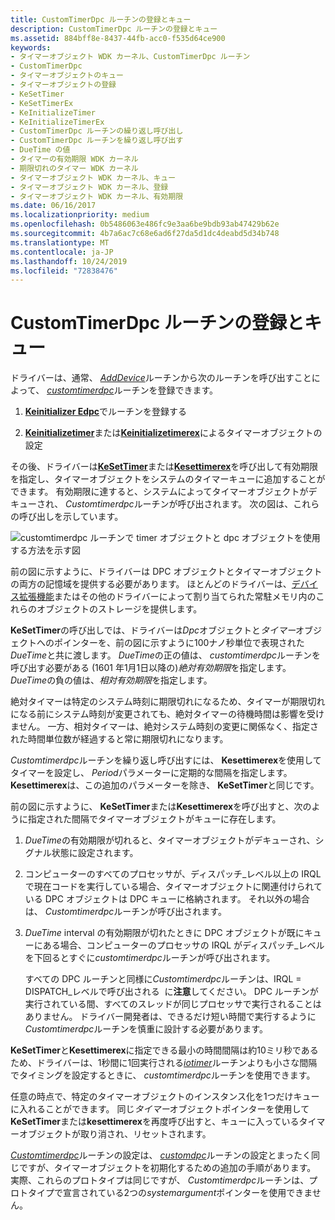 ```yaml
---
title: CustomTimerDpc ルーチンの登録とキュー
description: CustomTimerDpc ルーチンの登録とキュー
ms.assetid: 884bff8e-8437-44fb-acc0-f535d64ce900
keywords:
- タイマーオブジェクト WDK カーネル、CustomTimerDpc ルーチン
- CustomTimerDpc
- タイマーオブジェクトのキュー
- タイマーオブジェクトの登録
- KeSetTimer
- KeSetTimerEx
- KeInitializeTimer
- KeInitializeTimerEx
- CustomTimerDpc ルーチンの繰り返し呼び出し
- CustomTimerDpc ルーチンを繰り返し呼び出す
- DueTime の値
- タイマーの有効期限 WDK カーネル
- 期限切れのタイマー WDK カーネル
- タイマーオブジェクト WDK カーネル、キュー
- タイマーオブジェクト WDK カーネル、登録
- タイマーオブジェクト WDK カーネル、有効期限
ms.date: 06/16/2017
ms.localizationpriority: medium
ms.openlocfilehash: 0b5486063e486fc9e3aa6be9bdb93ab47429b62e
ms.sourcegitcommit: 4b7a6ac7c68e6ad6f27da5d1dc4deabd5d34b748
ms.translationtype: MT
ms.contentlocale: ja-JP
ms.lasthandoff: 10/24/2019
ms.locfileid: "72838476"
---
```

# <a name="registering-and-queuing-a-customtimerdpc-routine"></a>CustomTimerDpc ルーチンの登録とキュー





ドライバーは、通常、 [*AddDevice*](https://docs.microsoft.com/windows-hardware/drivers/ddi/wdm/nc-wdm-driver_add_device)ルーチンから次のルーチンを呼び出すことによって、 [*customtimerdpc*](https://msdn.microsoft.com/library/windows/hardware/ff542983)ルーチンを登録できます。

1.  [**Keinitializer Edpc**](https://docs.microsoft.com/windows-hardware/drivers/ddi/wdm/nf-wdm-keinitializedpc)でルーチンを登録する

2.  [**Keinitializetimer**](https://docs.microsoft.com/windows-hardware/drivers/ddi/wdm/nf-wdm-keinitializetimer)または[**Keinitializetimerex**](https://docs.microsoft.com/windows-hardware/drivers/ddi/wdm/nf-wdm-keinitializetimerex)によるタイマーオブジェクトの設定

その後、ドライバーは[**KeSetTimer**](https://docs.microsoft.com/windows-hardware/drivers/ddi/wdm/nf-wdm-kesettimer)または[**Kesettimerex**](https://docs.microsoft.com/windows-hardware/drivers/ddi/wdm/nf-wdm-kesettimerex)を呼び出して有効期限を指定し、タイマーオブジェクトをシステムのタイマーキューに追加することができます。 有効期限に達すると、システムによってタイマーオブジェクトがデキューされ、 *Customtimerdpc*ルーチンが呼び出されます。 次の図は、これらの呼び出しを示しています。

![customtimerdpc ルーチンで timer オブジェクトと dpc オブジェクトを使用する方法を示す図](images/3ketmdpc.png)

前の図に示すように、ドライバーは DPC オブジェクトとタイマーオブジェクトの両方の記憶域を提供する必要があります。 ほとんどのドライバーは、[デバイス拡張機能](device-extensions.md)またはその他のドライバーによって割り当てられた常駐メモリ内のこれらのオブジェクトのストレージを提供します。

**KeSetTimer**の呼び出しでは、ドライバーは*Dpc*オブジェクトと*タイマー*オブジェクトへのポインターを、前の図に示すように100ナノ秒単位で表現された*DueTime*と共に渡します。 *DueTime*の正の値は、 *customtimerdpc*ルーチンを呼び出す必要がある (1601 年1月1日以降の)*絶対有効期限*を指定します。 *DueTime*の負の値は、*相対有効期限*を指定します。

絶対タイマーは特定のシステム時刻に期限切れになるため、タイマーが期限切れになる前にシステム時刻が変更されても、絶対タイマーの待機時間は影響を受けません。 一方、相対タイマーは、絶対システム時刻の変更に関係なく、指定された時間単位数が経過すると常に期限切れになります。

*Customtimerdpc*ルーチンを繰り返し呼び出すには、 **Kesettimerex**を使用してタイマーを設定し、 *Period*パラメーターに定期的な間隔を指定します。 **Kesettimerex**は、この追加のパラメーターを除き、 **KeSetTimer**と同じです。

前の図に示すように、 **KeSetTimer**または**Kesettimerex**を呼び出すと、次のように指定された間隔でタイマーオブジェクトがキューに存在します。

1.  *DueTime*の有効期限が切れると、タイマーオブジェクトがデキューされ、シグナル状態に設定されます。

2.  コンピューターのすべてのプロセッサが、ディスパッチ\_レベル以上の IRQL で現在コードを実行している場合、タイマーオブジェクトに関連付けられている DPC オブジェクトは DPC キューに格納されます。 それ以外の場合は、 *Customtimerdpc*ルーチンが呼び出されます。

3.  *DueTime* interval の有効期限が切れたときに DPC オブジェクトが既にキューにある場合、コンピューターのプロセッサの IRQL がディスパッチ\_レベルを下回るとすぐに*customtimerdpc*ルーチンが呼び出されます。

    すべての DPC ルーチンと同様に*Customtimerdpc*ルーチンは、IRQL = DISPATCH\_レベルで呼び出される  に**注意**してください。 DPC ルーチンが実行されている間、すべてのスレッドが同じプロセッサで実行されることはありません。 ドライバー開発者は、できるだけ短い時間で実行するように*Customtimerdpc*ルーチンを慎重に設計する必要があります。

     

**KeSetTimer**と**Kesettimerex**に指定できる最小の時間間隔は約10ミリ秒であるため、ドライバーは、1秒間に1回実行される[*iotimer*](https://docs.microsoft.com/windows-hardware/drivers/ddi/wdm/nc-wdm-io_timer_routine)ルーチンよりも小さな間隔でタイミングを設定するときに、 *customtimerdpc*ルーチンを使用できます。

任意の時点で、特定のタイマーオブジェクトのインスタンス化を1つだけキューに入れることができます。 同じ*タイマー*オブジェクトポインターを使用して**KeSetTimer**または**kesettimerex**を再度呼び出すと、キューに入っているタイマーオブジェクトが取り消され、リセットされます。

[*Customtimerdpc*](https://msdn.microsoft.com/library/windows/hardware/ff542983)ルーチンの設定は、 [*customdpc*](https://docs.microsoft.com/windows-hardware/drivers/ddi/wdm/nc-wdm-kdeferred_routine)ルーチンの設定とまったく同じですが、タイマーオブジェクトを初期化するための追加の手順があります。 実際、これらのプロトタイプは同じですが、 *Customtimerdpc*ルーチンは、プロトタイプで宣言されている2つの*systemargument*ポインターを使用できません。

 

 




